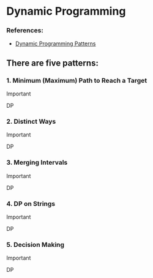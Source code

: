 # Dynamic Programming

### References:
- [Dynamic Programming Patterns](https://leetcode.com/discuss/study-guide/458695/Dynamic-Programming-Patterns)

## There are five patterns:
   ###  1. Minimum (Maximum) Path to Reach a Target
   > [!IMPORTANT]
   > DP
      
   ###  2. Distinct Ways
   > [!IMPORTANT]
   > DP

   ###  3. Merging Intervals
   > [!IMPORTANT]
   > DP

   ###  4. DP on Strings
   > [!IMPORTANT]
   > DP
 
   ###  5. Decision Making
   > [!IMPORTANT]
   > DP
 




